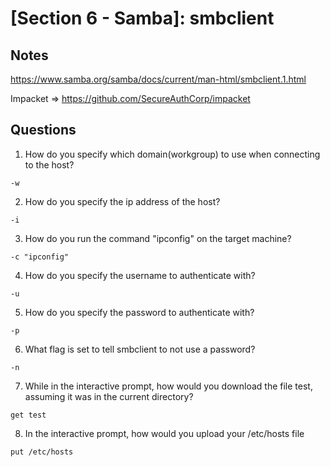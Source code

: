 # [Section 6 - Samba]: smbclient


## Notes
https://www.samba.org/samba/docs/current/man-html/smbclient.1.html

Impacket => https://github.com/SecureAuthCorp/impacket

## Questions
1. How do you specify which domain(workgroup) to use when connecting to the host?
```
-w
```

2. How do you specify the ip address of the host?
```
-i
```

3. How do you run the command "ipconfig" on the target machine?
```
-c "ipconfig"
```

4. How do you specify the username to authenticate with?
```
-u
```

5. How do you specify the password to authenticate with?
```
-p
```

6. What flag is set to tell smbclient to not use a password?
```
-n
```

7. While in the interactive prompt, how would you download the file test, assuming it was in the current directory?
```
get test
```

8. In the interactive prompt, how would you upload your /etc/hosts file
```
put /etc/hosts
```